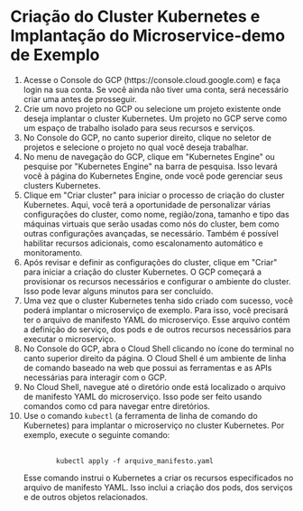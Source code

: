 # Criação do Cluster Kubernetes e Implantação do Microservice-demo de Exemplo

<table>
	<ol>
		<li>Acesse o Console do GCP (https://console.cloud.google.com) e faça login na sua conta. Se você ainda não tiver uma conta, será necessário criar uma antes de prosseguir.</li>
		<li>Crie um novo projeto no GCP ou selecione um projeto existente onde deseja implantar o cluster Kubernetes. Um projeto no GCP serve como um espaço de trabalho isolado para seus recursos e serviços.</li>
		<li>No Console do GCP, no canto superior direito, clique no seletor de projetos e selecione o projeto no qual você deseja trabalhar.</li>
		<li>No menu de navegação do GCP, clique em "Kubernetes Engine" ou pesquise por "Kubernetes Engine" na barra de pesquisa. Isso levará você à página do Kubernetes Engine, onde você pode gerenciar seus clusters Kubernetes.</li>
		<li>Clique em "Criar cluster" para iniciar o processo de criação do cluster Kubernetes. Aqui, você terá a oportunidade de personalizar várias configurações do cluster, como nome, região/zona, tamanho e tipo das máquinas virtuais que serão usadas como nós do cluster, bem como outras configurações avançadas, se necessário. Também é possível habilitar recursos adicionais, como escalonamento automático e monitoramento.</li>
		<li>Após revisar e definir as configurações do cluster, clique em "Criar" para iniciar a criação do cluster Kubernetes. O GCP começará a provisionar os recursos necessários e configurar o ambiente do cluster. Isso pode levar alguns minutos para ser concluído.</li>
		<li>Uma vez que o cluster Kubernetes tenha sido criado com sucesso, você poderá implantar o microserviço de exemplo. Para isso, você precisará ter o arquivo de manifesto YAML do microserviço. Esse arquivo contém a definição do serviço, dos pods e de outros recursos necessários para executar o microserviço.</li>
		<li>No Console do GCP, abra o Cloud Shell clicando no ícone do terminal no canto superior direito da página. O Cloud Shell é um ambiente de linha de comando baseado na web que possui as ferramentas e as APIs necessárias para interagir com o GCP.</li>
		<li>No Cloud Shell, navegue até o diretório onde está localizado o arquivo de manifesto YAML do microserviço. Isso pode ser feito usando comandos como cd para navegar entre diretórios.</li>
		<li>Use o comando <code>kubectl</code> (a ferramenta de linha de comando do Kubernetes) para implantar o microserviço no cluster Kubernetes. Por exemplo, execute o seguinte comando:
<br><br>

			kubectl apply -f arquivo_manifesto.yaml

<p>Esse comando instrui o Kubernetes a criar os recursos especificados no arquivo de manifesto YAML. Isso inclui a criação dos pods, dos serviços e de outros objetos relacionados.</p>
